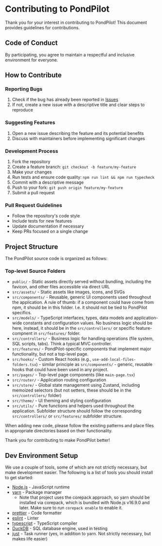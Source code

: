 # Contributing to PondPilot

Thank you for your interest in contributing to PondPilot! This document provides guidelines for contributions.

## Code of Conduct

By participating, you agree to maintain a respectful and inclusive environment for everyone.

## How to Contribute

### Reporting Bugs

1. Check if the bug has already been reported in [Issues](https://github.com/pondpilot/pondpilot/issues)
2. If not, create a new issue with a descriptive title and clear steps to reproduce

### Suggesting Features

1. Open a new issue describing the feature and its potential benefits
2. Discuss with maintainers before implementing significant changes

### Development Process

1. Fork the repository
2. Create a feature branch: `git checkout -b feature/my-feature`
3. Make your changes
4. Run tests and ensure code quality: `npm run lint && npm run typecheck`
5. Commit with a descriptive message
6. Push to your fork: `git push origin feature/my-feature`
7. Submit a pull request

### Pull Request Guidelines

- Follow the repository's code style
- Include tests for new features
- Update documentation if necessary
- Keep PRs focused on a single change

## Project Structure

The PondPilot source code is organized as follows:

### Top-level Source Folders

- `public/` - Static assets directly served without bundling, including the favicon, and other files accessible via direct URL
- `src/assets/` - Static assets like images, icons, and SVGs
- `src/components/` - Reusable, generic UI components used throughout the application. A rule of thumb: if a component could have come from npm, it should be in this folder. I.e. it should not be tied to PondPilot specifics.
- `src/models/` - TypeScript interfaces, types, data models and application-wide constants and configuration values. No business logic should be here, instead, it should be in the `src/controllers/` or specific feature-compnent in `src/features/` folder.
- `src/controllers/` - Business logic for handling operations (file system, SQL scripts, tabs). Think a typical MVC controller.
- `src/features/` - PondPilot-specific components that implement major functionality, but not a top-level page.
- `src/hooks/` - Custom React hooks (e.g., `use-add-local-files-folders.tsx`) - similar principle as `src/components/` - generic, reusable hooks that could have been used in any project.
- `src/pages/` - Top-level page components (like `main-page.tsx`)
- `src/router/` - Application routing configuration
- `src/store/` - Global state management using Zustand, including memoized selectors (but not setters, these should be in the `src/controllers/` folder)
- `src/theme/` - UI theming and styling configuration
- `src/utils/` - Pure functions and helpers used throughout the application. Subfolder structure should follow the corresponding `src/controllers/` or `src/features/` subfolder structure.

When adding new code, please follow the existing patterns and place files in appropriate directories based on their functionality.

Thank you for contributing to make PondPilot better!

## Dev Environment Setup

We use a couple of tools, some of which are not strictly necessary, but make development easier. The following is a list of tools you should install to get started:

- [Node.js](https://nodejs.org/en/download/) - JavaScript runtime
- [yarn](https://yarnpkg.com/getting-started/install) - Package manager
    - Note that project uses the corepack approach, so yarn should be installed via corepack, which is bundled with Node.js v16.9.0 and later. Make sure to run `corepack enable` to enable it.
- [prettier](https://prettier.io/) - Code formatter
- [eslint](https://eslint.org/) - Linter
- [typescript](https://www.typescriptlang.org/) - TypeScript compiler
- [DuckDB](https://duckdb.org/) - SQL database engine, used in testing
- [just](https://just.systems/man/en/packages.html) - Task runner (yes, in addition to yarn. Not strictly necessary, but makes life easier)